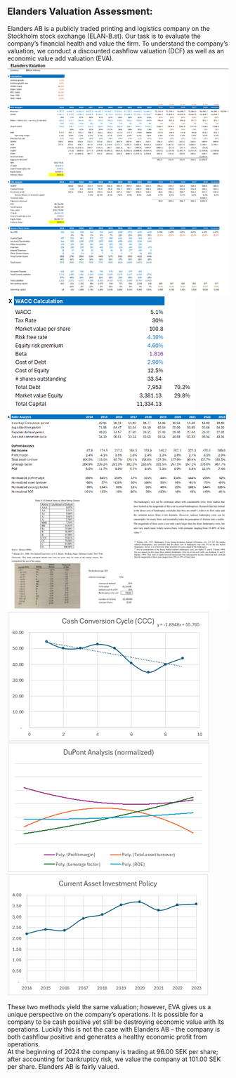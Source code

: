 ## Elanders Valuation Assessment:
Elanders AB is a publicly traded printing and logistics company on the Stockholm stock exchange (ELAN-B.st). 
Our task is to evaluate the company’s financial health and value the firm. 
To understand the company’s valuation, we conduct a discounted cashflow valuation (DCF) as well as an economic value add valuation (EVA). 
![Alt text](https://github.com/alexlampros/valuation/blob/main/Elanders%20screenshot.png)
![Alt text](https://github.com/alexlampros/valuation/blob/main/Elanders%20screenshot_2.png)
![Alt text](https://github.com/alexlampros/valuation/blob/main/Elanders%20screenshot_3.png)
![Alt text](https://github.com/alexlampros/valuation/blob/main/Elanders%20screenshot_4.png)
![Alt text](https://github.com/alexlampros/valuation/blob/main/Elanders%20screenshot_5.png)
![Alt text](https://github.com/alexlampros/valuation/blob/main/Elanders%20screenshot_6.png)
![Alt text](https://github.com/alexlampros/valuation/blob/main/Elanders%20screenshot_7.png)
![Alt text](https://github.com/alexlampros/valuation/blob/main/Elanders%20screenshot_8.png)

These two methods yield the same valuation; however, EVA gives us a unique perspective on the company’s operations. 
It is possible for a company to be cash positive yet still be destroying economic value with its operations. 
Luckily this is not the case with Elanders AB – the company is both cashflow positive and generates a healthy economic profit from operations.  
At the beginning of 2024 the company is trading at 96.00 SEK per share; after accounting for bankruptcy risk, we value the company at 101.00 SEK per share. Elanders AB is fairly valued. 
